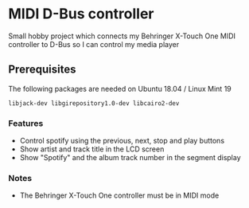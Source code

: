 # MIDI D-Bus controller

Small hobby project which connects my Behringer X-Touch One MIDI controller to D-Bus so I can control my media player

## Prerequisites

The following packages are needed on Ubuntu 18.04 / Linux Mint 19

    libjack-dev libgirepository1.0-dev libcairo2-dev

### Features

- Control spotify using the previous, next, stop and play buttons
- Show artist and track title in the LCD screen
- Show "Spotify" and the album track number in the segment display

### Notes

- The Behringer X-Touch One controller must be in MIDI mode

